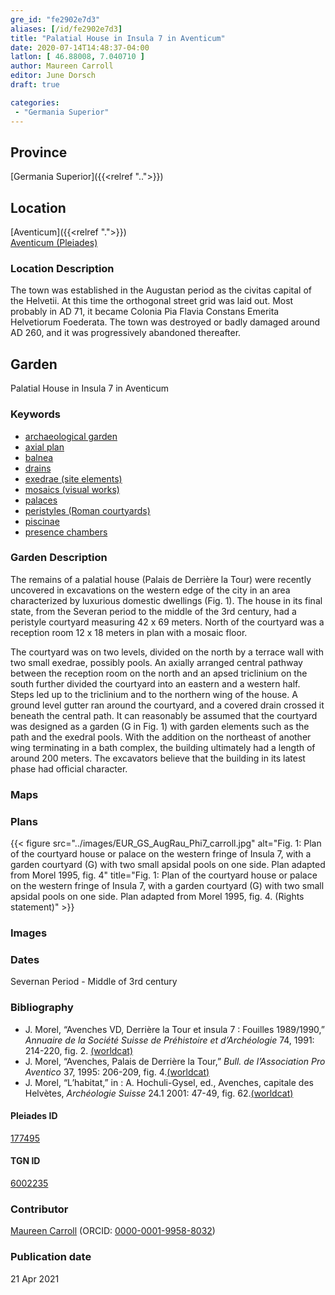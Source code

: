 ```yaml
---
gre_id: "fe2902e7d3"
aliases: [/id/fe2902e7d3]
title: "Palatial House in Insula 7 in Aventicum"
date: 2020-07-14T14:48:37-04:00
latlon: [ 46.88008, 7.040710 ]
author: Maureen Carroll
editor: June Dorsch
draft: true

categories:
 - "Germania Superior"
---
```


## Province

[Germania Superior]({{<relref "..">}})  

<!--### Province Description-->

<!-- DESCRIPTION -->


## Location

[Aventicum]({{<relref ".">}}) \
[Aventicum (Pleiades)](https://pleiades.stoa.org/places/177495)

### Location Description

The town was established in the Augustan period as the civitas capital of the Helvetii. At this time the orthogonal street grid was laid out. Most probably in AD 71, it became Colonia Pia Flavia Constans Emerita Helvetiorum Foederata. The town was destroyed or badly damaged around AD 260, and it was progressively abandoned thereafter.

<!--## Sublocation-->

<!--
[AREA WITHIN LOCATION, LIKE “PALATINE HILL”](GEOREFERENCE LINK)
A sublocation is any area larger than an individual garden, but located within a location. I would always try to include a link to a controlled vocabulary here if possible. This ID may well be different from the Garden ID, e.g., Pompeii versus a Garden in one of the houses which has its own Pleiades ID.
-->

<!--### Sublocation Description-->

<!-- DESCRIPTION -->

## Garden

Palatial House in Insula 7 in Aventicum

### Keywords

- [archaeological garden](#)
- [axial plan](http://vocab.getty.edu/page/aat/300121971)
- [balnea](http://vocab.getty.edu/page/aat/300120377)
- [drains](http://vocab.getty.edu/page/aat/300052564)
- [exedrae (site elements)](http://vocab.getty.edu/page/aat/300081589)
- [mosaics (visual works)](http://vocab.getty.edu/page/aat/300015342)
- [palaces](http://vocab.getty.edu/page/aat/300005734)
- [peristyles (Roman courtyards)](http://vocab.getty.edu/page/aat/300080971)
- [piscinae]( http://vocab.getty.edu/page/aat/300375619)
- [presence chambers](http://vocab.getty.edu/page/aat/300004445)

### Garden Description

The remains of a palatial house (Palais de Derrière la Tour) were recently uncovered in excavations on the western edge of the city in an area characterized by luxurious domestic dwellings (Fig. 1). The house in its final state, from the Severan period to the middle of the 3rd century, had a peristyle courtyard measuring 42 x 69 meters. North of the courtyard was a reception room 12 x 18 meters in plan with a mosaic floor.

The courtyard was on two levels, divided on the north by a terrace wall with two small exedrae, possibly pools. An axially arranged central pathway between the reception room on the north and an apsed triclinium on the south further divided the courtyard into an eastern and a western half. Steps led up to the triclinium and to the northern wing of the house. A ground level gutter ran around the courtyard, and a covered drain crossed it beneath the central path. It can reasonably be assumed that the courtyard was designed as a garden (G in Fig. 1) with garden elements such as the path and the exedral pools. With the addition on the northeast of another wing terminating in a bath complex, the building ultimately had a length of around 200 meters. The excavators believe that the building in its latest phase had official character.

### Maps

<!--
{{< figure src="IMG_URL" alt="ALT_TEXT" title="CAPTION" >}}
-->

### Plans

{{< figure src="../images/EUR_GS_AugRau_Phi7_carroll.jpg" alt="Fig. 1: Plan of the courtyard house or palace on the western fringe of Insula 7, with a garden courtyard (G) with two small apsidal pools on one side. Plan adapted from Morel 1995, fig. 4" title="Fig. 1: Plan of the courtyard house or palace on the western fringe of Insula 7, with a garden courtyard (G) with two small apsidal pools on one side. Plan adapted from Morel 1995, fig. 4. (Rights statement)" >}}

### Images

<!--
{{< figure src="../images/image_name.ext" alt="ALT_TEXT" title="CAPTION" >}}
-->

### Dates

Severnan Period - Middle of 3rd century

### Bibliography

* J. Morel, “Avenches VD, Derrière la Tour et insula 7 : Fouilles 1989/1990,” *Annuaire de la Société Suisse de Préhistoire et d’Archéologie* 74, 1991: 214-220, fig. 2. [(worldcat)](http://www.worldcat.org/oclc/753507130)
* J. Morel, “Avenches, Palais de Derrière la Tour,” *Bull. de l’Association Pro Aventico* 37, 1995: 206-209, fig. 4.[(worldcat)](http://www.worldcat.org/oclc/716573918)
* J. Morel, “L’habitat,” in : A. Hochuli-Gysel, ed., Avenches, capitale des Helvètes, *Archéologie Suisse* 24.1 2001: 47-49, fig. 62.[(worldcat)](http://www.worldcat.org/oclc/718693183)

<!--#### Periodo ID-->

<!-- [PERIODO_ID](https://pleiades.stoa.org/places/PLEIADES_ID) -->

#### Pleiades ID

[177495](https://pleiades.stoa.org/places/177495)

#### TGN ID

[6002235](http://vocab.getty.edu/page/tgn/6002235)

### Contributor

[Maureen Carroll](https://www.sheffield.ac.uk/archaeology/our-people/academic-staff/maureen-carroll) (ORCID: [0000-0001-9958-8032](https://orcid.org/0000-0001-9958-8032))

### Publication date


21 Apr 2021

<!--### Related articles-->

<!-- Links to other related articles. Leave blank for now -->